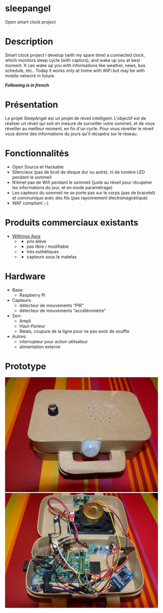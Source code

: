 # sleepangel
Open smart clock project

# Description
Smart clock project I develop (with my spare time) a connected clock, which monitors sleep cycle (with captors), and wake up you at best moment. It can wake up you with informations like weather, news, bus schedule, etc.. Today it works only at home with WiFi but may be with mobile network in future.

**_Following is in french_**

# Présentation

Le projet SleepAngel est un projet de réveil intelligent. L'objectif est de réaliser un réveil qui soit en mesure de surveiller votre sommeil, et de vous réveiller au meilleur moment, en fin d'un cycle. Pour vous réveiller le réveil vous donne des informations du jours qu'il récupéra sur le réseau.

# Fonctionnalités

- Open Source et Hackable
- Silencieux (pas de bruit de disque dur ou autre), ni de lumière LED pendant le sommeil
- N’émet pas de Wifi pendant le sommeil (juste au réveil pour récupérer les informations du jour, et en mode paramétrage)
- Les capteurs du sommeil ne se porte pas sur le corps (pas de bracelet) et communique avec des fils (pas rayonnement électromagnétique)
- WAF compliant ;-)

# Produits commerciaux existants

- [Withings Aura](http://www2.withings.com/us/en/products/aura)
  - - prix élève
  - - pas libre / modifiable
  - + très esthétiques
  - + capteurs sous le matelas

# Hardware

- Base:
  - Raspberry Pi
- Capteurs:
  - détecteur de mouvements “PIR”
  - détecteur de mouvements “accéléromètre”
- Son:
  - Ampli
  - Haut-Parleur
  - Relais, coupure de la ligne pour ne pas avoir de souffle
- Autres:
  - interrupteur pour action utilisateur
  - alimentation externe

# Prototype

![Boite](/prototype/P1030010.JPG)
![Interieur](/prototype/P1030011.JPG)

